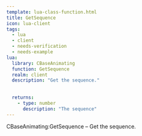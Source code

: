 ```yaml
---
template: lua-class-function.html
title: GetSequence
icon: lua-client
tags:
  - lua
  - client
  - needs-verification
  - needs-example
lua:
  library: CBaseAnimating
  function: GetSequence
  realm: client
  description: "Get the sequence."
  
  
  returns:
    - type: number
      description: "The sequence"
---
```


<div class="lua__search__keywords">
CBaseAnimating:GetSequence &#x2013; Get the sequence.
</div>
